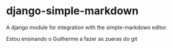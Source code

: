 django-simple-markdown
======================

A django module for integration with the simple-markdown editor.

Estou ensinando o Guilherme a fazer as zueras do git
